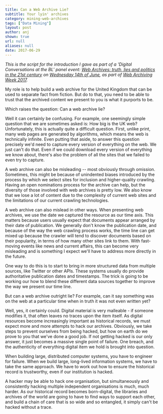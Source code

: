 ```yaml
---
title: Can a Web Archive Lie?
subtitle: Your lyin' archives
category: mining-web-archives
tags: ["Data Mining"]
layout: post
author: anj
shown: true
url: null
aliases: null
date: 2017-06-29
---
```


_This is the script for the introduction I gave as part of a 'Digital Conversations at the BL' panel event: [Web Archives: truth, lies and politics in the 21st century](https://www.bl.uk/events/web-archives-truth-lies-and-politics-in-the-21st-century#) on [Wednesday 14th of June](http://netpreserve.org/wac2017/wednesday-14-june/), as part of [Web Archiving Week 2017](https://archivedweb.blogs.sas.ac.uk/)._

My role is to help build a web archive for the United Kingdom that can be used to separate fact from fiction. But do to that, you need to be able to trust that the archived content we present to you is what it purports to be. 

Which raises the question: Can a web archive lie?

Well it can certainly be confusing. For example, one seemingly simple question that we are sometimes asked is: How big is the UK web? Unfortunately, this is actually quite a difficult question. First, unlike print, many web pages are generated by algorithms, which means the web is technically infinite. Even putting that aside, to answer this question precisely we'd need to capture every version of everything on the web. We just can't do that. Even if we could download every version of everything we know about, there's also the problem of all the sites that we failed to even try to capture.

A web archive can also be misleading -- most obviously through omission. Sometimes, this might be because of unindented biases introduced by the process by which we select sites for inclusion and higher-quality crawling. Having an open nominations process for the archive can help, but the diversity of those involved with web archives is pretty low. We also know that we lose a lot of content due to the complexity of current web sites and the limitations of our current crawling technologies.

A web archive can also mislead in other ways. When presenting web archives, we use the date we captured the resource as our time axis. This matters because users usually expect that documents appear arranged by their date of publication. We generally don't know the publication date, and because of the way the web crawling process works, the time line can get mixed up because the crawler will tend to discover documents based on their popularity, in terms of how many other sites link to them. With fast-moving events like news and current affairs, this can become very misleading and is something I expect we'll have to address more directly in the future.

One way to do this is to start to bring in more structured data from multiple sources, like Twitter or other APIs. These systems usually do provide authoritative publication dates and timestamps. The trick is going to be working our how to blend these different data sources together to improve the way we present our time line.

But can a web archive outright lie? For example, can it say something was on the web at a particular time when in truth it was not even written yet?

Well, yes, it certainly could. Digital material is very malleable - if someone modifies it, that often leaves no traces upon the item itself. As digital resources become increasingly important as historical records, we must expect more and more attempts to hack our archives. Obviously, we take steps to prevent ourselves from being hacked, but how on earth do we prove to you that we've done a good job. If not getting hacked is our only answer, it just becomes a massive single point of failure. One breach, and the authenticity of everything digital item we hold is brought into question.

When building large, distributed computer systems, you have to engineer for failure. When we build large, long-lived information systems, we have to take the same approach.  We have to work out how to ensure the historical record is trustworthy, even if our institution is hacked. 

A hacker may be able to hack one organisation, but simultaneously and consistently hacking multiple independent organisations is much, much harder. As our historical record becomes born-digital, the libraries and archives of the world are going to have to find ways to support each other, and build a chain of care that is so wide and so entangled, it simply can't be hacked without a trace. 
